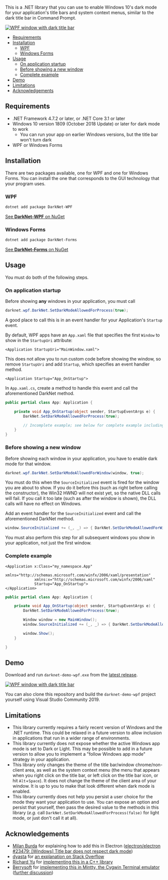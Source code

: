 This is a .NET library that you can use to enable Windows 10's dark mode for your application's title bars and system context menus, similar to the dark title bar in Command Prompt.

[![WPF window with dark title bar](https://i.imgur.com/yWWyS0Jl.png)](https://i.imgur.com/yWWyS0J.png)

- [Requirements](#requirements)
- [Installation](#installation)
    - [WPF](#wpf)
    - [Windows Forms](#windows-forms)
- [Usage](#usage)
    - [On application startup](#on-application-startup)
    - [Before showing a new window](#before-showing-a-new-window)
    - [Complete example](#complete-example)
- [Demo](#demo)
- [Limitations](#limitations)
- [Acknowledgements](#acknowledgements)

## Requirements

- .NET Framework 4.7.2 or later, or .NET Core 3.1 or later
- Windows 10 version 1809 (October 2018 Update) or later for dark mode to work
    - You can run your app on earlier Windows versions, but the title bar won't turn dark
- WPF or Windows Forms

## Installation

There are two packages available, one for WPF and one for Windows Forms. You can install the one that corresponds to the GUI technology that your program uses.

### WPF
```ps1
dotnet add package DarkNet-WPF
```
[See **DarkNet-WPF** on NuGet](https://www.nuget.org/packages/DarkNet-WPF/)

### Windows Forms
```ps1
dotnet add package DarkNet-Forms
```
[See **DarkNet-Forms** on NuGet](https://www.nuget.org/packages/DarkNet-Forms/)

## Usage

You must do both of the following steps.

### On application startup

Before showing **any** windows in your application, you must call
```cs
darknet.wpf.DarkNet.SetDarkModeAllowedForProcess(true);
```

A good place to call this is in an event handler for your Application's `Startup` event.

By default, WPF apps have an `App.xaml` file that specifies the first `Window` to show in the `StartupUri` attribute:
```xaml
<Application StartupUri="MainWindow.xaml">
```

This does not allow you to run custom code before showing the window, so remove `StartupUri` and add `Startup`, which specifies an event handler method.
```xaml
<Application Startup="App_OnStartup">
```

In `App.xaml.cs`, create a method to handle this event and call the aforementioned DarkNet method.
```cs
public partial class App: Application {

    private void App_OnStartup(object sender, StartupEventArgs e) {
        DarkNet.SetDarkModeAllowedForProcess(true);

        // Incomplete example; see below for complete example including showing your first window.
    }
}
```

### Before showing a new window

Before showing each window in your application, you have to enable dark mode for that window.

```cs
darknet.wpf.DarkNet.SetDarkModeAllowedForWindow(window, true);
```

You must do this when the `SourceInitialized` event is fired for the window you are about to show. If you do it before this (such as right before calling the constructor), the Win32 HWND will not exist yet, so the native DLL calls will fail. If you call it too late (such as after the window is shown), the DLL calls will have no effect on Windows.

Add an event handler for the `SourceInitialized` event and call the aforementioned DarkNet method.

```cs
window.SourceInitialized += (_, _) => { DarkNet.SetDarkModeAllowedForWindow(window, true); };
```

You must also perform this step for all subsequent windows you show in your application, not just the first window.

### Complete example

```xaml
<Application x:Class="my_namespace.App"
             xmlns="http://schemas.microsoft.com/winfx/2006/xaml/presentation"
             xmlns:x="http://schemas.microsoft.com/winfx/2006/xaml"
             Startup="App_OnStartup">
</Application>
```

```cs
public partial class App: Application {

    private void App_OnStartup(object sender, StartupEventArgs e) {
        DarkNet.SetDarkModeAllowedForProcess(true);

        Window window = new MainWindow();
        window.SourceInitialized += (_, _) => { DarkNet.SetDarkModeAllowedForWindow(window, true); };

        window.Show();
    }

}
```

## Demo

Download and run `darknet-demo-wpf.exe` from the [latest release](https://github.com/Aldaviva/DarkNet/releases).

[![WPF window with dark title bar](https://i.imgur.com/yWWyS0Jl.png)](https://i.imgur.com/yWWyS0J.png)

You can also clone this repository and build the `darknet-demo-wpf` project yourself using Visual Studio Community 2019.

## Limitations
- This library currently requires a fairly recent version of Windows and the .NET runtime. This could be relaxed in a future version to allow inclusion in applications that run in a wider range of environments.
- This library currently does not expose whether the active Windows app mode is set to Dark or Light. This may be possible to add in a future version to allow you to implement a "follow Windows app mode" strategy in your application.
- This library only changes the theme of the title bar/window chrome/non-client area, as well as the system context menu (the menu that appears when you right click on the title bar, or left click on the title bar icon, or hit `Alt`+`Space`). It does not change the theme of the client area of your window. It is up to you to make that look different when dark mode is enabled.
- This library currently does not help you persist a user choice for the mode they want your application to use. You can expose an option and persist that yourself, then pass the desired value to the methods in this library (*e.g.* call `DarkNet.SetDarkModeAllowedForProcess(false)` for light mode, or just don't call it at all).

## Acknowledgements

- [Milan Burda](https://github.com/miniak) for explaining how to add this in Electron ([electron/electron #23479: [Windows] Title bar does not respect dark mode](https://github.com/electron/electron/issues/23479))
- [dyasta](https://stackoverflow.com/users/191514/dyasta) for [an explanation on Stack Overflow](https://stackoverflow.com/a/58547831/979493)
- [Richard Yu](https://github.com/ysc3839) for [implementing this in a C++ library](https://github.com/ysc3839/win32-darkmode)
- [Berrysoft](https://github.com/Berrysoft) for [implementing this in Mintty, the Cygwin Terminal emulator](https://github.com/mintty/mintty/issues/983) ([further discussion](https://github.com/mintty/mintty/pull/984))